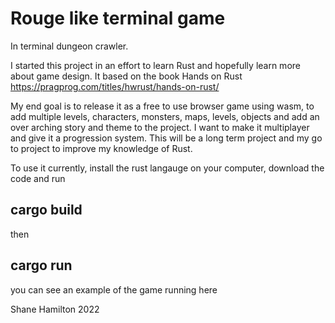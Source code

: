 # Rouge like terminal game

In terminal dungeon crawler.

I started this project in an effort to learn Rust and hopefully learn more about game design. It based on the book Hands on Rust https://pragprog.com/titles/hwrust/hands-on-rust/

My end goal is to release it as a free to use browser game using wasm, to add multiple levels, characters, monsters, maps, levels, objects and add an over arching story and theme to the project. I want to make it multiplayer and give it a progression system. This will be a long term project and my go to project to improve my knowledge of Rust.

To use it currently, install the rust langauge on your computer, download the code and run 

## cargo build

then 

## cargo run


you can see an example of the game running here 

Shane Hamilton 2022